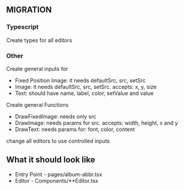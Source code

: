 ## MIGRATION

### Typescript

Create types for all editors

### Other

Create general inputs for

- Fixed Position Image: it needs defaultSrc, src, setSrc
- Image: it needs defaultSrc, src, setSrc. accepts: x, y, size
- Text: should have name, label, color, setValue and value

Create general Functions

- DrawFixedImage: needs only src
- DrawImage: needs params for src. accepts: width, height, x and y
- DrawText: needs params for: font, color, content

change all editors to use controlled inputs

## What it should look like

- Entry Point - pages/album-abbr.tsx
- Editor - Components/\*\*Editor.tsx
